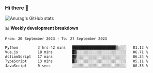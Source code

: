 ### Hi there 👋
![Anurag's GitHub stats](https://github-readme-stats.vercel.app/api?username=jami1024&show_icons=true&theme=radical)

📊 **Weekly development breakdown**
<!--START_SECTION:waka-->

```txt
From: 20 September 2023 - To: 27 September 2023

Python         3 hrs 42 mins   ████████████████████▒░░░░   81.12 %
Vue.js         18 mins         █▓░░░░░░░░░░░░░░░░░░░░░░░   06.71 %
ActionScript   17 mins         █▓░░░░░░░░░░░░░░░░░░░░░░░   06.34 %
TypeScript     13 mins         █▒░░░░░░░░░░░░░░░░░░░░░░░   05.11 %
JavaScript     0 secs          ░░░░░░░░░░░░░░░░░░░░░░░░░   00.33 %
```

<!--END_SECTION:waka-->
<!--
**jami1024/jami1024** is a ✨ _special_ ✨ repository because its `README.md` (this file) appears on your GitHub profile.

Here are some ideas to get you started:

- 🔭 I’m currently working on ...
- 🌱 I’m currently learning ...
- 👯 I’m looking to collaborate on ...
- 🤔 I’m looking for help with ...
- 💬 Ask me about ...
- 📫 How to reach me: ...
- 😄 Pronouns: ...
- ⚡ Fun fact: ...
-->
